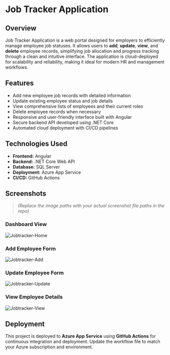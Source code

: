 # Job Tracker Application

## Overview
Job Tracker Application is a web portal designed for employers to efficiently manage employee job statuses. It allows users to **add**, **update**, **view**, and **delete** employee records, simplifying job allocation and progress tracking through a clean and intuitive interface. The application is cloud-deployed for scalability and reliability, making it ideal for modern HR and management workflows.

## Features
- Add new employee job records with detailed information  
- Update existing employee status and job details  
- View comprehensive lists of employees and their current roles  
- Delete employee records when necessary  
- Responsive and user-friendly interface built with Angular  
- Secure backend API developed using .NET Core  
- Automated cloud deployment with CI/CD pipelines  

## Technologies Used
- **Frontend:** Angular  
- **Backend:** .NET Core Web API  
- **Database:** SQL Server  
- **Deployment:** Azure App Service  
- **CI/CD:** GitHub Actions 

## Screenshots

> *(Replace the image paths with your actual screenshot file paths in the repo)*

### Dashboard View  
![Jobtracker-Home](https://github.com/user-attachments/assets/5d57eec8-3b50-40d7-8c97-0d68fc4af446)

### Add Employee Form  
![Jobtracker-Add](https://github.com/user-attachments/assets/03958b1f-5807-4020-912c-4431d0223d3a)

### Update Employee Form
![Jobtracker-Update](https://github.com/user-attachments/assets/b4fc7fd3-37ae-466b-b8c6-2c98b619d669)

### View Employee Details 
![Jobtracker-View](https://github.com/user-attachments/assets/b2e3e3f2-c019-4f13-8592-c315f683df31)


## Deployment
This project is deployed to **Azure App Service** using **GitHub Actions** for continuous integration and deployment. Update the workflow file to match your Azure subscription and environment.

